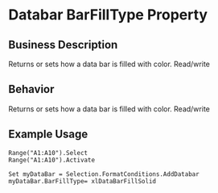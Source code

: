 # Databar BarFillType Property

## Business Description
Returns or sets how a data bar is filled with color. Read/write

## Behavior
Returns or sets how a data bar is filled with color. Read/write

## Example Usage
```vba
Range("A1:A10").Select 
Range("A1:A10").Activate 
 
Set myDataBar = Selection.FormatConditions.AddDatabar 
myDataBar.BarFillType= xlDataBarFillSolid
```